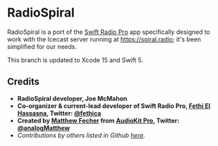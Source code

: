 # RadioSpiral

RadioSpiral is a port of the [Swift Radio Pro](https://github.com/analogcode/Swift-Radio-Pro) app specifically designed to work with the Icecast server running at https://spiral.radio; it's been simplified for our needs.

This branch is updated to Xcode 15 and Swift 5.

## Credits
- **RadioSpiral developer, Joe McMahon**
- **Co-organizer & current-lead developer of Swift Radio Pro, [Fethi El Hassasna](https://fethica.com), Twitter: [@fethica](https://twitter.com/fethica)** 
- **Created by [Matthew Fecher](http://matthewfecher.com) from [AudioKit Pro](https://audiokitpro.com), Twitter: [@analogMatthew](http://twitter.com/analogMatthew)**  
- *Contributions by others listed in Github [here](https://github.com/swiftcodex/Swift-Radio-Pro/graphs/contributors).*  
